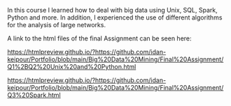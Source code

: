 In this course I learned how to deal with big data using Unix, SQL, Spark, Python and more. In addition, I experienced the use of different algorithms for the analysis of large networks.

A link to the html files of the final Assignment can be seen here:


https://htmlpreview.github.io/?https://github.com/idan-keipour/Portfolio/blob/main/Big%20Data%20Mining/Final%20Assignment/Q1%2BQ2%20Unix%20and%20Python.html


https://htmlpreview.github.io/?https://github.com/idan-keipour/Portfolio/blob/main/Big%20Data%20Mining/Final%20Assignment/Q3%20Spark.html
